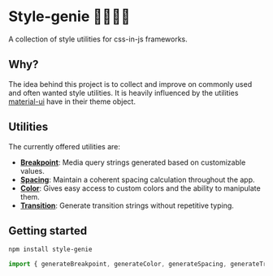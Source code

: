 # Style-genie 🧞‍♂️🧞‍♀️

A collection of style utilities for css-in-js frameworks.

## Why?

The idea behind this project is to collect and improve on commonly used and often wanted style utilities. It is heavily influenced by the utilities [material-ui](https://github.com/mui-org/material-ui) have in their theme object.

## Utilities

The currently offered utilities are:

- **[Breakpoint](./src/breakpoint/readme.md)**: Media query strings generated based on customizable values.
- **[Spacing](./src/spacing/readme.md)**: Maintain a coherent spacing calculation throughout the app.
- **[Color](./src/color/readme.md)**: Gives easy access to custom colors and the ability to manipulate them.
- **[Transition](./src/transition/readme.md)**: Generate transition strings without repetitive typing.

## Getting started

```bash
npm install style-genie
```

```javascript
import { generateBreakpoint, generateColor, generateSpacing, generateTransition } from 'style-genie'
```
